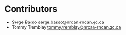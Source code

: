 # Contributors

* Serge Basso <serge.basso@nrcan-rncan.gc.ca>
* Tommy Tremblay <tommy.tremblay@nrcan-rncan.gc.ca>
